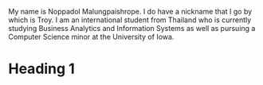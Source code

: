 My name is Noppadol Malungpaishrope. I do have a nickname that I go by which is Troy. I am an international student from Thailand who is currently studying Business Analytics and Information Systems as well as pursuing a Computer Science minor at the University of Iowa.

# Heading 1
